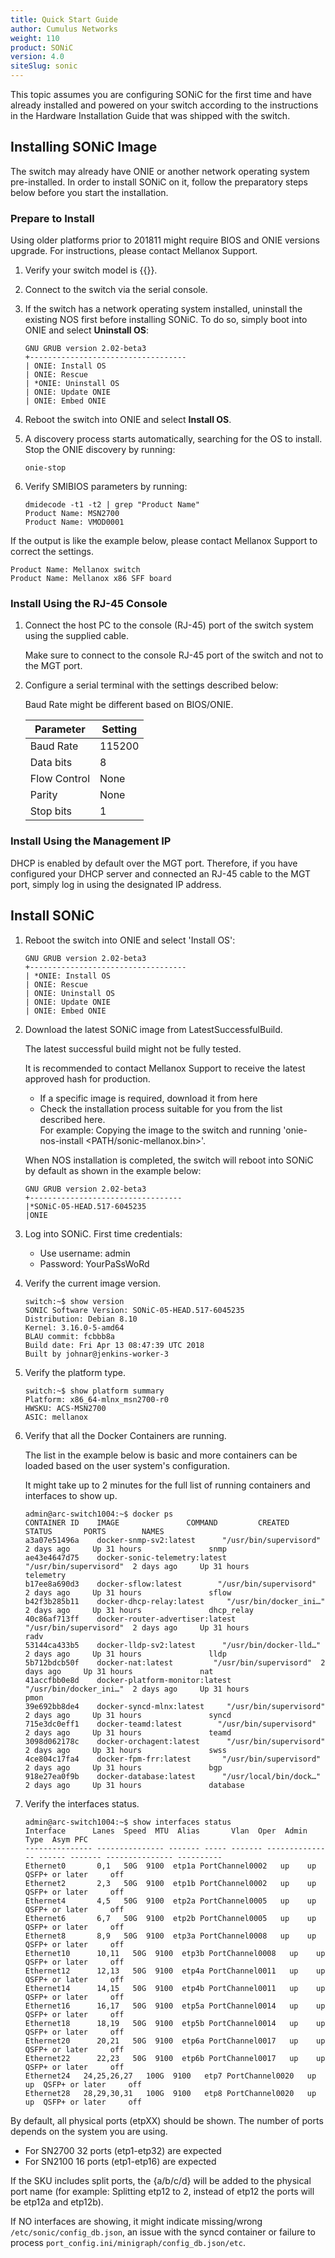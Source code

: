 ```yaml
---
title: Quick Start Guide
author: Cumulus Networks
weight: 110
product: SONiC
version: 4.0
siteSlug: sonic
---
```


This topic assumes you are configuring SONiC for the first time and have already installed and powered on your switch according to the instructions in the Hardware Installation Guide that was shipped with the switch.

## Installing SONiC Image

The switch may already have ONIE or another network operating system pre-installed. In order to install SONiC on it, follow the preparatory steps below before you start the installation.

### Prepare to Install

Using older platforms prior to 201811 might require BIOS and ONIE versions upgrade. For instructions, please contact Mellanox Support.

1. Verify your switch model is {{<exlink url="https://github.com/Azure/SONiC/wiki/Supported-Devices-and-Platforms" text="supported">}}.
1. Connect to the switch via the serial console.
1. If the switch has a network operating system installed, uninstall the existing NOS first before installing SONiC. To do so, simply boot into ONIE and select **Uninstall OS**:

       GNU GRUB version 2.02-beta3
       +-----------------------------------
       | ONIE: Install OS
       | ONIE: Rescue
       | *ONIE: Uninstall OS
       | ONIE: Update ONIE
       | ONIE: Embed ONIE

1. Reboot the switch into ONIE and select **Install OS**.
1. A discovery process starts automatically, searching for the OS to install. Stop the ONIE discovery by running:

       onie-stop
1. Verify SMIBIOS parameters by running:

       dmidecode -t1 -t2 | grep "Product Name"
       Product Name: MSN2700
       Product Name: VMOD0001

If the output is like the example below, please contact Mellanox Support to correct the settings.

    Product Name: Mellanox switch
    Product Name: Mellanox x86 SFF board

### Install Using the RJ-45 Console

1. Connect the host PC to the console (RJ-45) port of the switch system using the supplied cable.

   Make sure to connect to the console RJ-45 port of the switch and not to the MGT port.
2. Configure a serial terminal with the settings described below:

   Baud Rate might be different based on BIOS/ONIE.

   | Parameter | Setting |
   | --------- | ------- |
   | Baud Rate | 115200 |
   | Data bits | 8 |
   | Flow Control | None |
   | Parity | None |
   | Stop bits | 1 |

### Install Using the Management IP

DHCP is enabled by default over the MGT port. Therefore, if you have configured your DHCP server and connected an RJ-45 cable to the MGT port, simply log in using the designated IP address.

## Install SONiC

1. Reboot the switch into ONIE and select 'Install OS':

       GNU GRUB version 2.02-beta3
       +-----------------------------------
       | *ONIE: Install OS
       | ONIE: Rescue
       | ONIE: Uninstall OS
       | ONIE: Update ONIE
       | ONIE: Embed ONIE

2. Download the latest SONiC image from LatestSuccessfulBuild.

   The latest successful build might not be fully tested.

   It is recommended to contact Mellanox Support to receive the latest approved hash for production.

   - If a specific image is required, download it from here
   - Check the installation process suitable for you from the list described here.<br />For example: Copying the image to the switch and running 'onie-nos-install <PATH/sonic-mellanox.bin>'.

   When NOS installation is completed, the switch will reboot into SONiC by default as shown in the example below:

       GNU GRUB version 2.02-beta3
       +----------------------------------
       |*SONiC-05-HEAD.517-6045235
       |ONIE

3. Log into SONiC. First time credentials:

   - Use username: admin
   - Password: YourPaSsWoRd

4. Verify the current image version.

       switch:~$ show version
       SONIC Software Version: SONiC-05-HEAD.517-6045235 
       Distribution: Debian 8.10
       Kernel: 3.16.0-5-amd64
       BLAU commit: fcbbb8a
       Build date: Fri Apr 13 08:47:39 UTC 2018 
       Built by johnar@jenkins-worker-3

5. Verify the platform type.

       switch:~$ show platform summary
       Platform: x86_64-mlnx_msn2700-r0
       HWSKU: ACS-MSN2700
       ASIC: mellanox

6. Verify that all the Docker Containers are running.

   The list in the example below is basic and more containers can be loaded based on the user system's configuration.

   It might take up to 2 minutes for the full list of running containers and interfaces to show up.

       admin@arc-switch1004:~$ docker ps
       CONTAINER ID    IMAGE               COMMAND         CREATED       STATUS       PORTS        NAMES
       a3a07e51496a    docker-snmp-sv2:latest      "/usr/bin/supervisord"  2 days ago     Up 31 hours               snmp
       ae43e4647d75    docker-sonic-telemetry:latest   "/usr/bin/supervisord"  2 days ago     Up 31 hours               telemetry
       b17ee8a690d3    docker-sflow:latest        "/usr/bin/supervisord"  2 days ago     Up 31 hours               sflow
       b42f3b285b11    docker-dhcp-relay:latest     "/usr/bin/docker_ini…"  2 days ago     Up 31 hours               dhcp_relay
       40c86af713ff    docker-router-advertiser:latest  "/usr/bin/supervisord"  2 days ago     Up 31 hours               radv
       53144ca433b5    docker-lldp-sv2:latest      "/usr/bin/docker-lld…"  2 days ago     Up 31 hours               lldp
       5b712bdcb50f    docker-nat:latest         "/usr/bin/supervisord"  2 days ago     Up 31 hours               nat
       41accfbb0e8d    docker-platform-monitor:latest  "/usr/bin/docker_ini…"  2 days ago     Up 31 hours               pmon
       39e692bb8de4    docker-syncd-mlnx:latest     "/usr/bin/supervisord"  2 days ago     Up 31 hours               syncd
       715e3dc0eff1    docker-teamd:latest        "/usr/bin/supervisord"  2 days ago     Up 31 hours               teamd
       3098d062178c    docker-orchagent:latest      "/usr/bin/supervisord"  2 days ago     Up 31 hours               swss
       4ce804c17fa4    docker-fpm-frr:latest       "/usr/bin/supervisord"  2 days ago     Up 31 hours               bgp
       918e27ea0f9b    docker-database:latest      "/usr/local/bin/dock…"  2 days ago     Up 31 hours               database

7. Verify the interfaces status.

       admin@arc-switch1004:~$ show interfaces status
       Interface      Lanes  Speed  MTU  Alias       Vlan  Oper  Admin       Type  Asym PFC
       --------------- --------------- ------- ----- ------- --------------- ------ ------- --------------- ----------
       Ethernet0       0,1   50G  9100  etp1a PortChannel0002   up    up  QSFP+ or later     off
       Ethernet2       2,3   50G  9100  etp1b PortChannel0002   up    up  QSFP+ or later     off
       Ethernet4       4,5   50G  9100  etp2a PortChannel0005   up    up  QSFP+ or later     off
       Ethernet6       6,7   50G  9100  etp2b PortChannel0005   up    up  QSFP+ or later     off
       Ethernet8       8,9   50G  9100  etp3a PortChannel0008   up    up  QSFP+ or later     off
       Ethernet10      10,11   50G  9100  etp3b PortChannel0008   up    up  QSFP+ or later     off
       Ethernet12      12,13   50G  9100  etp4a PortChannel0011   up    up  QSFP+ or later     off
       Ethernet14      14,15   50G  9100  etp4b PortChannel0011   up    up  QSFP+ or later     off
       Ethernet16      16,17   50G  9100  etp5a PortChannel0014   up    up  QSFP+ or later     off
       Ethernet18      18,19   50G  9100  etp5b PortChannel0014   up    up  QSFP+ or later     off
       Ethernet20      20,21   50G  9100  etp6a PortChannel0017   up    up  QSFP+ or later     off
       Ethernet22      22,23   50G  9100  etp6b PortChannel0017   up    up  QSFP+ or later     off
       Ethernet24   24,25,26,27   100G  9100   etp7 PortChannel0020   up    up  QSFP+ or later     off
       Ethernet28   28,29,30,31   100G  9100   etp8 PortChannel0020   up    up  QSFP+ or later     off

By default, all physical ports (etpXX) should be shown. The number of ports depends on the system you are using.

- For SN2700 32 ports (etp1-etp32) are expected
- For SN2100 16 ports (etp1-etp16) are expected

If the SKU includes split ports, the {a/b/c/d} will be added to the physical port name (for example: Splitting etp12 to 2, instead of etp12 the ports will be etp12a and etp12b).

If NO interfaces are showing, it might indicate missing/wrong `/etc/sonic/config_db.json`, an issue with the syncd container or failure to process `port_config.ini/minigraph/config_db.json/etc`.
